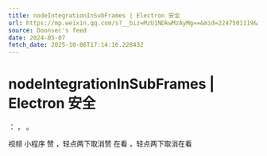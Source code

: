 ```yaml
---
title: nodeIntegrationInSubFrames | Electron 安全
url: https://mp.weixin.qq.com/s?__biz=MzU1NDkwMzAyMg==&mid=2247501119&idx=1&sn=2b8528533b080d2f569cc2e904299a1e
source: Doonsec's feed
date: 2024-05-07
fetch_date: 2025-10-06T17:14:16.228432
---
```


# nodeIntegrationInSubFrames | Electron 安全

：
，
。

视频
小程序
赞
，轻点两下取消赞
在看
，轻点两下取消在看
